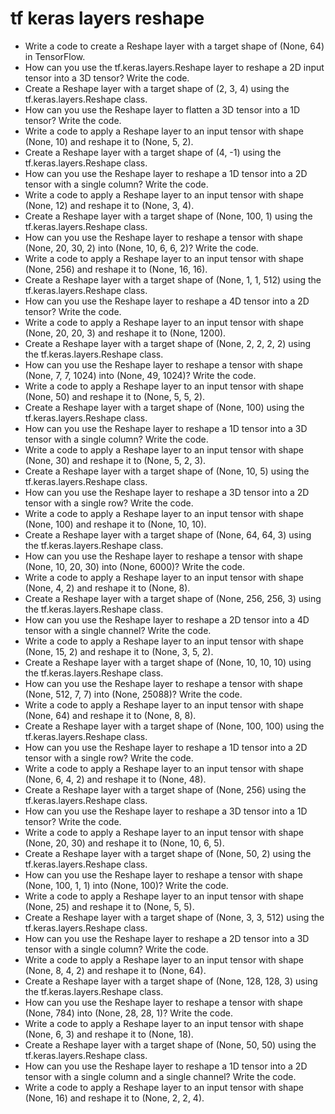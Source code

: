 # tf keras layers reshape

- Write a code to create a Reshape layer with a target shape of (None, 64) in TensorFlow.
- How can you use the tf.keras.layers.Reshape layer to reshape a 2D input tensor into a 3D tensor? Write the code.
- Create a Reshape layer with a target shape of (2, 3, 4) using the tf.keras.layers.Reshape class.
- How can you use the Reshape layer to flatten a 3D tensor into a 1D tensor? Write the code.
- Write a code to apply a Reshape layer to an input tensor with shape (None, 10) and reshape it to (None, 5, 2).
- Create a Reshape layer with a target shape of (4, -1) using the tf.keras.layers.Reshape class.
- How can you use the Reshape layer to reshape a 1D tensor into a 2D tensor with a single column? Write the code.
- Write a code to apply a Reshape layer to an input tensor with shape (None, 12) and reshape it to (None, 3, 4).
- Create a Reshape layer with a target shape of (None, 100, 1) using the tf.keras.layers.Reshape class.
- How can you use the Reshape layer to reshape a tensor with shape (None, 20, 30, 2) into (None, 10, 6, 6, 2)? Write the code.
- Write a code to apply a Reshape layer to an input tensor with shape (None, 256) and reshape it to (None, 16, 16).
- Create a Reshape layer with a target shape of (None, 1, 1, 512) using the tf.keras.layers.Reshape class.
- How can you use the Reshape layer to reshape a 4D tensor into a 2D tensor? Write the code.
- Write a code to apply a Reshape layer to an input tensor with shape (None, 20, 20, 3) and reshape it to (None, 1200).
- Create a Reshape layer with a target shape of (None, 2, 2, 2, 2) using the tf.keras.layers.Reshape class.
- How can you use the Reshape layer to reshape a tensor with shape (None, 7, 7, 1024) into (None, 49, 1024)? Write the code.
- Write a code to apply a Reshape layer to an input tensor with shape (None, 50) and reshape it to (None, 5, 5, 2).
- Create a Reshape layer with a target shape of (None, 100) using the tf.keras.layers.Reshape class.
- How can you use the Reshape layer to reshape a 1D tensor into a 3D tensor with a single column? Write the code.
- Write a code to apply a Reshape layer to an input tensor with shape (None, 30) and reshape it to (None, 5, 2, 3).
- Create a Reshape layer with a target shape of (None, 10, 5) using the tf.keras.layers.Reshape class.
- How can you use the Reshape layer to reshape a 3D tensor into a 2D tensor with a single row? Write the code.
- Write a code to apply a Reshape layer to an input tensor with shape (None, 100) and reshape it to (None, 10, 10).
- Create a Reshape layer with a target shape of (None, 64, 64, 3) using the tf.keras.layers.Reshape class.
- How can you use the Reshape layer to reshape a tensor with shape (None, 10, 20, 30) into (None, 6000)? Write the code.
- Write a code to apply a Reshape layer to an input tensor with shape (None, 4, 2) and reshape it to (None, 8).
- Create a Reshape layer with a target shape of (None, 256, 256, 3) using the tf.keras.layers.Reshape class.
- How can you use the Reshape layer to reshape a 2D tensor into a 4D tensor with a single channel? Write the code.
- Write a code to apply a Reshape layer to an input tensor with shape (None, 15, 2) and reshape it to (None, 3, 5, 2).
- Create a Reshape layer with a target shape of (None, 10, 10, 10) using the tf.keras.layers.Reshape class.
- How can you use the Reshape layer to reshape a tensor with shape (None, 512, 7, 7) into (None, 25088)? Write the code.
- Write a code to apply a Reshape layer to an input tensor with shape (None, 64) and reshape it to (None, 8, 8).
- Create a Reshape layer with a target shape of (None, 100, 100) using the tf.keras.layers.Reshape class.
- How can you use the Reshape layer to reshape a 1D tensor into a 2D tensor with a single row? Write the code.
- Write a code to apply a Reshape layer to an input tensor with shape (None, 6, 4, 2) and reshape it to (None, 48).
- Create a Reshape layer with a target shape of (None, 256) using the tf.keras.layers.Reshape class.
- How can you use the Reshape layer to reshape a 3D tensor into a 1D tensor? Write the code.
- Write a code to apply a Reshape layer to an input tensor with shape (None, 20, 30) and reshape it to (None, 10, 6, 5).
- Create a Reshape layer with a target shape of (None, 50, 2) using the tf.keras.layers.Reshape class.
- How can you use the Reshape layer to reshape a tensor with shape (None, 100, 1, 1) into (None, 100)? Write the code.
- Write a code to apply a Reshape layer to an input tensor with shape (None, 25) and reshape it to (None, 5, 5).
- Create a Reshape layer with a target shape of (None, 3, 3, 512) using the tf.keras.layers.Reshape class.
- How can you use the Reshape layer to reshape a 2D tensor into a 3D tensor with a single column? Write the code.
- Write a code to apply a Reshape layer to an input tensor with shape (None, 8, 4, 2) and reshape it to (None, 64).
- Create a Reshape layer with a target shape of (None, 128, 128, 3) using the tf.keras.layers.Reshape class.
- How can you use the Reshape layer to reshape a tensor with shape (None, 784) into (None, 28, 28, 1)? Write the code.
- Write a code to apply a Reshape layer to an input tensor with shape (None, 6, 3) and reshape it to (None, 18).
- Create a Reshape layer with a target shape of (None, 50, 50) using the tf.keras.layers.Reshape class.
- How can you use the Reshape layer to reshape a 1D tensor into a 2D tensor with a single column and a single channel? Write the code.
- Write a code to apply a Reshape layer to an input tensor with shape (None, 16) and reshape it to (None, 2, 2, 4).